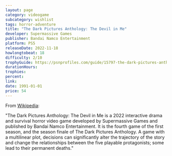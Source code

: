 ```yaml
---
layout: page
category: videogame
subcategory: wishlist
tags: horror-adventure
title: "The Dark Pictures Anthology: The Devil in Me"
developer: Supermassive Games
publisher: Bandai Namco Entertainment
platform: PS5
releaseDate: 2022-11-18
howlongtobeat: 18
difficulty: 2/10
trophyGuide: https://psnprofiles.com/guide/15797-the-dark-pictures-anthology-the-devil-in-me-trophy-guide
durationHours:
trophies:
percent:
link:
date: 1991-01-01
price: 54
---
```


From [Wikipedia](https://en.wikipedia.org/wiki/The_Dark_Pictures_Anthology:_The_Devil_in_Me):

"The Dark Pictures Anthology: The Devil in Me is a 2022 interactive drama and survival horror video game developed by Supermassive Games and published by Bandai Namco Entertainment. It is the fourth game of the first season, and the season finale of The Dark Pictures Anthology. A game with a multilinear plot, decisions can significantly alter the trajectory of the story and change the relationships between the five playable protagonists; some lead to their permanent deaths."
